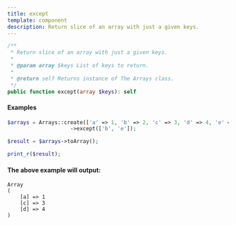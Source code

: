 ```yaml
---
title: except
template: component
description: Return slice of an array with just a given keys.
---
```


```php
/**
 * Return slice of an array with just a given keys.
 *
 * @param array $keys List of keys to return.
 *
 * @return self Returns instance of The Arrays class.
 */
public function except(array $keys): self
```

#### Examples

```php
$arrays = Arrays::create(['a' => 1, 'b' => 2, 'c' => 3, 'd' => 4, 'e' => 5])
                    ->except(['b', 'e']);

$result = $arrays->toArray();

print_r($result);
```

#### The above example will output:

```text
Array
(
    [a] => 1
    [c] => 3
    [d] => 4
)
```
